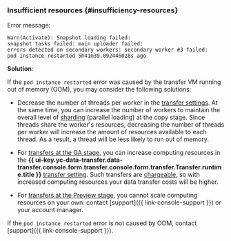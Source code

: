 ### Insufficient resources {#insufficiency-resources}

Error message:

```text
Warn(Activate): Snapshot loading failed:
snapshot tasks failed: main uploader failed:
errors detected on secondary workers: secondary worker #3 failed:
pod instance restarted 5h41m39.092446028s ago
```

**Solution**:

If the `pod instance restarted` error was caused by the transfer VM running out of memory (OOM), you may consider the following solutions:

* Decrease the number of threads per worker in the [transfer settings](../../../data-transfer/operations/transfer.md#update-copy-repl). At the same time, you can increase the number of workers to maintain the overall level of [sharding](../../../data-transfer/concepts/sharded.md) (parallel loading) at the copy stage. Since threads share the worker's resources, decreasing the number of threads per worker will increase the amount of resources available to each thread. As a result, a thread will be less likely to run out of memory.

* For [transfers at the GA stage](../../../data-transfer/transfer-matrix.md), you can increase computing resources in the **{{ ui-key.yc-data-transfer.data-transfer.console.form.transfer.console.form.transfer.Transfer.runtime.title }}** [transfer setting](../../../data-transfer/operations/transfer.md#update). Such transfers are [chargeable](../../../data-transfer/pricing.md), so with increased computing resources your data transfer costs will be higher.

* For [transfers at the Preview stage](../../../data-transfer/transfer-matrix.md), you cannot scale computing resources on your own: contact [support]({{ link-console-support }}) or your account manager.

If the `pod instance restarted` error is not caused by OOM, contact [support]({{ link-console-support }}).
